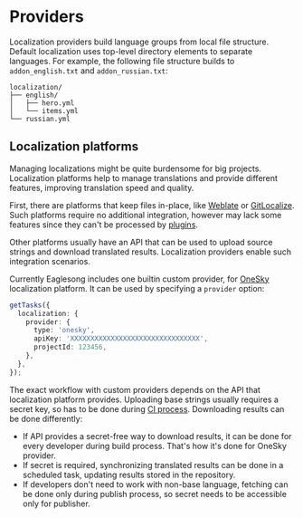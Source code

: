 # Providers

Localization providers build language groups from local file structure. Default localization uses
top-level directory elements to separate languages. For example, the following file structure builds
to `addon_english.txt` and `addon_russian.txt`:

```
localization/
├── english/
│   ├── hero.yml
│   └── items.yml
└── russian.yml
```

## Localization platforms

Managing localizations might be quite burdensome for big projects. Localization platforms help to
manage translations and provide different features, improving translation speed and quality.

First, there are platforms that keep files in-place, like [Weblate](https://weblate.org/) or
[GitLocalize](https://gitlocalize.com/). Such platforms require no additional integration, however
may lack some features since they can't be processed by
[plugins](/commands/build/localization/plugins).

Other platforms usually have an API that can be used to upload source strings and download
translated results. Localization providers enable such integration scenarios.

Currently Eaglesong includes one builtin custom provider, for [OneSky](https://www.oneskyapp.com/)
localization platform. It can be used by specifying a `provider` option:

```ts
getTasks({
  localization: {
    provider: {
      type: 'onesky',
      apiKey: 'XXXXXXXXXXXXXXXXXXXXXXXXXXXXXXXX',
      projectId: 123456,
    },
  },
});
```

The exact workflow with custom providers depends on the API that localization platform provides.
Uploading base strings usually requires a secret key, so has to be done during
[CI process](/environment#devops). Downloading results can be done differently:

- If API provides a secret-free way to download results, it can be done for every developer during
  build process. That's how it's done for OneSky provider.
- If secret is required, synchronizing translated results can be done in a scheduled task, updating
  results stored in the repository.
- If developers don't need to work with non-base language, fetching can be done only during publish
  process, so secret needs to be accessible only for publisher.
